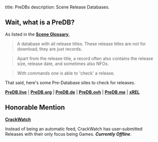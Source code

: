 title: PreDBs
description: Scene Release Databases.

## Wait, what is a PreDB?

As listed in the [**Scene Glossary**](https://ripped.guide/Scene/scene-glossary/),

> A database with all release titles. These release titles are not for download, they are just records.

> Apart from the release title, a record often also contains the release size, release date, and sometimes also NFOs.

> With commands one is able to 'check' a release.

That said, here's some Pre-Database sites to check for releases.

**[PreDB.live](https://predb.live/)** |
**[PreDB.org](https://www.predb.org/)** |
**[PreDB.de](https://predb.de/)** |
**[PreDB.ovh](https://predb.ovh/)** |
**[PreDB.me](https://predb.me/)** |
**[xREL](https://www.xrel.to/releases.html#)**

## Honorable Mention
**[CrackWatch](https://crackwatch.com/)**

Instead of being an automatic feed, CrackWatch has user-submitted Releases with their only focus being Games. **_Currently Offline_**.
